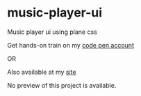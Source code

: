 # music-player-ui
Music player ui using plane css


Get hands-on train on my [code pen account](https://codepen.io/bhargavkadali39/pen/bGrKaYM)

OR

Also available at my [site](https://music-player-ui.vercel.app/)

No preview of this project is available.
